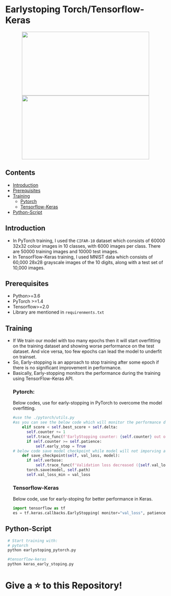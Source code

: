 # Earlystoping Torch/Tensorflow-Keras

<p align="center">
<img src="https://user-images.githubusercontent.com/59862546/117540979-59b64100-b02f-11eb-9ea9-457ecf2e2271.png" width="400" height="200"> 
<img src="https://blog.keras.io/img/keras-tensorflow-logo.jpg" width="400" height="200"> 
<p>
  
  
## Contents
- [Introduction](#introduction)
- [Prerequisites](#prerequisites)
- [Training](#training)
  - [Pytorch](#pytorch)
  - [Tensorflow-Keras](#tensorflow-keras)
- [Python-Script](#python-script)

## Introduction
- In PyTorch training, I used the `CIFAR-10` dataset which consists of 60000 32x32 colour images in 10 classes, with 6000 images per class. There are 50000 training images and 10000 test images.
- In TensorFlow-Keras training, I used MNIST data which consists of 60,000 28x28 grayscale images of the 10 digits, along with a test set of 10,000 images.

## Prerequisites
- Python>=3.6
- PyTorch >=1.4
- Tensorflow>=2.0
- Library are mentioned in `requirenments.txt`

## Training
- If We train our model with too many epochs then it will start overfitting on the training dataset and showing worse performance on the test dataset. And vice versa, too few epochs can lead the model to underfit on trainset.
- So, Early-stopping is an approach to stop training after some epoch if there is no significant improvement in performance.
- Basically, Early-stopping monitors the performance during the training using TensorFlow-Keras API.
  ### Pytorch:
  Below codes, use for early-stopping in PyTorch to overcome the model overfitting.
    ```python
    #use the ./pytorch/utils.py
    #as you can see the below code which will monitor the performance during the training
        elif score < self.best_score + self.delta:
          self.counter += 1
          self.trace_func(f'EarlyStopping counter: {self.counter} out of {self.patience}')
          if self.counter >= self.patience:
              self.early_stop = True
    # below code save model checkpoint while model will not imporving anymore
        def save_checkpoint(self, val_loss, model):
          if self.verbose:
              self.trace_func(f'Validation loss decreased ({self.val_loss_min:.6f} --> {val_loss:.6f}).  Saving model ...')
          torch.save(model, self.path)
          self.val_loss_min = val_loss
    ```
   ### Tensorflow-Keras
    Below code, use for early-stoping for better performance in Keras.
    ```python
    import tensorflow as tf
    es = tf.keras.callbacks.EarlyStopping( monitor="val_loss", patience=2, verbose=1, restore_best_weights=True)
    ```

 ## Python-Script
 ```python
  # Start training with: 
  # pytorch
  python earlystoping_pytorch.py

  #tensorflow-keras
  python keras_early_stoping.py
 ```
 # Give a :star: to this Repository!
  
